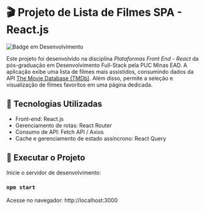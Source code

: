 # 🎬 Projeto de Lista de Filmes SPA - React.js

![Badge em Desenvolvimento](https://img.shields.io/badge/status-em%20desenvolvimento-yellow?style=for-the-badge)

Este projeto foi desenvolvido na disciplina _Plataformas Front End - React_ da pós-graduação em Desenvolvimento Full-Stack pela PUC Minas EAD.
A aplicação exibe uma lista de filmes mais assistidos, consumindo dados da API [The Movie Database (TMDb)](https://www.themoviedb.org/). Além disso, permite a seleção e visualização de filmes favoritos em uma página dedicada.

## 🚀 Tecnologias Utilizadas

- Front-end: React.js
- Gerenciamento de rotas: React Router
- Consumo de API: Fetch API / Axios
- Cache e gerenciamento de estado assíncrono: React Query

## 📂 Executar o Projeto

Inicie o servidor de desenvolvimento:

### `npm start`

Acesse no navegador:
http://localhost:3000
